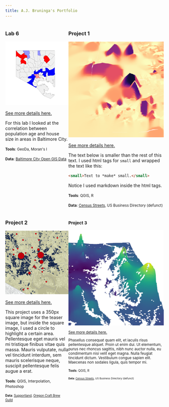```yaml
---
title: A.J. Bruninga's Portfolio
---
```

<!--This is the first row of projects -->
<div style="display:table-row; width:100%; table-layout: fixed">
<div style="display: table-cell; width:370px; margin-right:3px" markdown="1">

### Lab 6 

![It's Fine Alt Text](bruninga_lab_6/l6_teaser.png)

[See more details here.](https://ajbruninga.github.io/bruninga_lab_6/bruninga_lab6.html)

For this lab I looked at the correlation between population age and house size in areas in Baltimore City.

<small>__Tools__: GeoDa, Moran's I</small>

<small>__Data__: 
[Baltimore City Open GIS Data](http://gis-baltimore.opendata.arcgis.com/)</small>

</div>

<div style="display: table-cell; width:370px" markdown="1">

### Project 1

![It's Fine Alt Text](bruninga_project_1/p1_teaser.png)

[See more details here.](https://ajbruninga.github.io/bruninga_project_1/bruninga_project_1.html)

The text below is smaller than the rest of this text. I used html tags for `small` and wrapped the text like this:

```html
<small>Text to *make* small.</small>
```

Notice I used markdown inside the html tags. 

<small>__Tools__: QGIS, R</small>

<small>__Data__:
[Census Streets](https://www.census.gov/cgi-bin/geo/shapefiles/index.php), US Business Directory (defunct)</small>

</div>
</div>
<!--This is the second row of projects -->
<div style="display:table-row; width:100%; table-layout: fixed">
<div style="display: table-cell; width:370px; margin-right:3px" markdown="1">

### Project 2 

![It's Fine Alt Text](bruninga_project_2/p2_teaser.png)

[See more details here.](https://ajbruninga.github.io/bruninga_project_2/bruninga_project_2.md)

This project uses a 350px square image for the teaser image, but inside the square image, I used a circle to highlight a certain area. Pellentesque eget mauris vel mi tristique finibus vitae quis massa. Mauris vulputate, nulla vel tincidunt interdum, sem mauris scelerisque neque, suscipit pellentesque felis augue a erat. 

<small>__Tools__: QGIS, Interpolation, Photoshop

<small>__Data__: 
[Supportland](https://supportland.com/), [Oregon Craft Brew Guild](https://oregoncraftbeer.org/guild/)</small>

</div>

<div style="display: table-cell; width:370px" markdown="1">

### Project 3

![It's Fine Alt Text](bruninga_project_3/p3_teaser.png)

[See more details here.](https://dillonma.github.io/project2_sfi/project2.html)

Phasellus consequat quam elit, et iaculis risus pellentesque aliquet. Proin ut enim dui. Ut elementum, purus nec rhoncus sagittis, nibh nunc auctor nulla, eu condimentum nisi velit eget magna. Nulla feugiat tincidunt dictum. Vestibulum congue sapien elit. Maecenas non sodales ligula, quis tempor mi. 

<small>__Tools__: QGIS, R

<small>__Data__:
[Census Streets](https://www.census.gov/cgi-bin/geo/shapefiles/index.php), US Business Directory (defunct)</small>

</div>
</div>

<!--This is just other markdown -->

